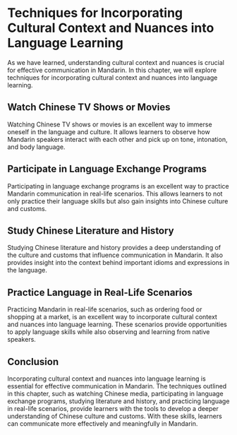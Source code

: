 Techniques for Incorporating Cultural Context and Nuances into Language Learning
=====================================================================================================================================

As we have learned, understanding cultural context and nuances is crucial for effective communication in Mandarin. In this chapter, we will explore techniques for incorporating cultural context and nuances into language learning.

Watch Chinese TV Shows or Movies
--------------------------------

Watching Chinese TV shows or movies is an excellent way to immerse oneself in the language and culture. It allows learners to observe how Mandarin speakers interact with each other and pick up on tone, intonation, and body language.

Participate in Language Exchange Programs
-----------------------------------------

Participating in language exchange programs is an excellent way to practice Mandarin communication in real-life scenarios. This allows learners to not only practice their language skills but also gain insights into Chinese culture and customs.

Study Chinese Literature and History
------------------------------------

Studying Chinese literature and history provides a deep understanding of the culture and customs that influence communication in Mandarin. It also provides insight into the context behind important idioms and expressions in the language.

Practice Language in Real-Life Scenarios
----------------------------------------

Practicing Mandarin in real-life scenarios, such as ordering food or shopping at a market, is an excellent way to incorporate cultural context and nuances into language learning. These scenarios provide opportunities to apply language skills while also observing and learning from native speakers.

Conclusion
----------

Incorporating cultural context and nuances into language learning is essential for effective communication in Mandarin. The techniques outlined in this chapter, such as watching Chinese media, participating in language exchange programs, studying literature and history, and practicing language in real-life scenarios, provide learners with the tools to develop a deeper understanding of Chinese culture and customs. With these skills, learners can communicate more effectively and meaningfully in Mandarin.
